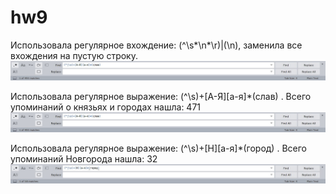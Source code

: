 # hw9
Использовала регулярное вхождение: (^\s*\n*\r)|(\n), заменила все вхождения на пустую строку.
![alt-текст](https://github.com/AlimbekovaElina/hw9/blob/master/'kbyf.jpg)

Использовала регулярное выражение: (^\s)+[А-Я][а-я]*(слав) . Всего упоминаний о князьях и городах нашла: 471
![alt-текст](https://github.com/AlimbekovaElina/hw9/blob/master/'kbyf11.jpg)

Использовала регулярное выражение: (^\s)+[Н][а-я]*(город) . Всего упоминаний Новгорода нашла: 32
![alt-текст](https://github.com/AlimbekovaElina/hw9/blob/master/'kbyf2.jpg)
